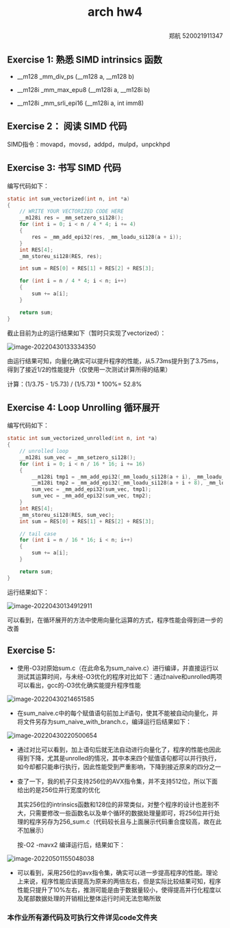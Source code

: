 # <p align="center">arch hw4</p>

<p align="right">郑航 520021911347</p>



## Exercise 1: 熟悉 SIMD intrinsics 函数  

+ \_\_m128  \_mm_div_ps (\_\_m128 a, __m128 b)

+ \_\_m128i _mm_max_epu8 (\_\_m128i a, __m128i b)  

+ \_\_m128i _mm_srli_epi16 (__m128i a, int imm8)  



## Exercise 2： 阅读 SIMD 代码 

SIMD指令：movapd，movsd，addpd，mulpd，unpckhpd  



## Exercise 3: 书写 SIMD 代码  

编写代码如下：

~~~c
static int sum_vectorized(int n, int *a)
{
	// WRITE YOUR VECTORIZED CODE HERE
	__m128i res = _mm_setzero_si128();
	for (int i = 0; i < n / 4 * 4; i += 4)
	{
		res = _mm_add_epi32(res, _mm_loadu_si128(a + i));
	}
	int RES[4];
	_mm_storeu_si128(RES, res);

	int sum = RES[0] + RES[1] + RES[2] + RES[3];

	for (int i = n / 4 * 4; i < n; i++)
	{
		sum += a[i];
	}

	return sum;
}
~~~

截止目前为止的运行结果如下（暂时只实现了vectorized）：

![image-20220430133334350](C:\Users\15989845233\AppData\Roaming\Typora\typora-user-images\image-20220430133334350.png)

由运行结果可知，向量化确实可以提升程序的性能，从5.73ms提升到了3.75ms，得到了接近1/2的性能提升（仅使用一次测试计算所得的结果）

计算：(1/3.75 - 1/5.73) / (1/5.73) * 100%= 52.8% 



## Exercise 4: Loop Unrolling 循环展开 

编写代码如下：

~~~c
static int sum_vectorized_unrolled(int n, int *a)
{
	// unrolled loop
	__m128i sum_vec = _mm_setzero_si128();
	for (int i = 0; i < n / 16 * 16; i += 16)
	{
		__m128i tmp1 = _mm_add_epi32(_mm_loadu_si128(a + i), _mm_loadu_si128(a + i + 4));
		__m128i tmp2 = _mm_add_epi32(_mm_loadu_si128(a + i + 8), _mm_loadu_si128(a + i + 12));
		sum_vec = _mm_add_epi32(sum_vec, tmp1);
		sum_vec = _mm_add_epi32(sum_vec, tmp2);
	}
	int RES[4];
	_mm_storeu_si128(RES, sum_vec);
	int sum = RES[0] + RES[1] + RES[2] + RES[3];

	// tail case
	for (int i = n / 16 * 16; i < n; i++)
	{
		sum += a[i];
	}

	return sum;
}

~~~

运行结果如下：

![image-20220430134912911](C:\Users\15989845233\AppData\Roaming\Typora\typora-user-images\image-20220430134912911.png)

可以看到，在循环展开的方法中使用向量化运算的方式，程序性能会得到进一步的改善



## Exercise 5:  

+ 使用-O3对原始sum.c（在此命名为sum_naive.c）进行编译，并直接运行以测试其运算时间，与未经-O3优化的程序对比如下：通过naive和unrolled两项可以看出，gcc的-O3优化确实能提升程序性能

![image-20220430214651585](C:\Users\15989845233\AppData\Roaming\Typora\typora-user-images\image-20220430214651585.png)



+ 在sum_naive.c中的每个赋值语句前加上if语句，使其不能被自动向量化，并将文件另存为sum_naive_with_branch.c，编译运行后结果如下：

![image-20220430220500654](C:\Users\15989845233\AppData\Roaming\Typora\typora-user-images\image-20220430220500654.png)

+ 通过对比可以看到，加上语句后就无法自动进行向量化了，程序的性能也因此得到下降，尤其是unrolled的情况，其中本来四个赋值语句都可以并行执行，如今却都只能串行执行，因此性能受到严重影响，下降到接近原来的四分之一



+ 查了一下，我的机子只支持256位的AVX指令集，并不支持512位，所以下面给出的是256位并行宽度的优化

  其实256位的intrinsics函数和128位的非常类似，对整个程序的设计也差别不大，只需要修改一些函数名以及单个循环的数据处理量即可，将256位并行处理的程序另存为256_sum.c（代码较长且与上面展示代码重合度较高，故在此不加展示）

  按-O2 -mavx2  编译运行后，结果如下：

![image-20220501155048038](C:\Users\15989845233\AppData\Roaming\Typora\typora-user-images\image-20220501155048038.png)

+ 可以看到，采用256位的avx指令集，确实可以进一步提高程序的性能。理论上来说，程序性能应该提高为原来的两倍左右，但是实际比较结果可知，程序性能只提升了10%左右，推测可能是由于数据量较小，使得提高并行化程度以及尾部数据处理的开销相比整体运行时间无法忽略所致



### 本作业所有源代码及可执行文件详见code文件夹

